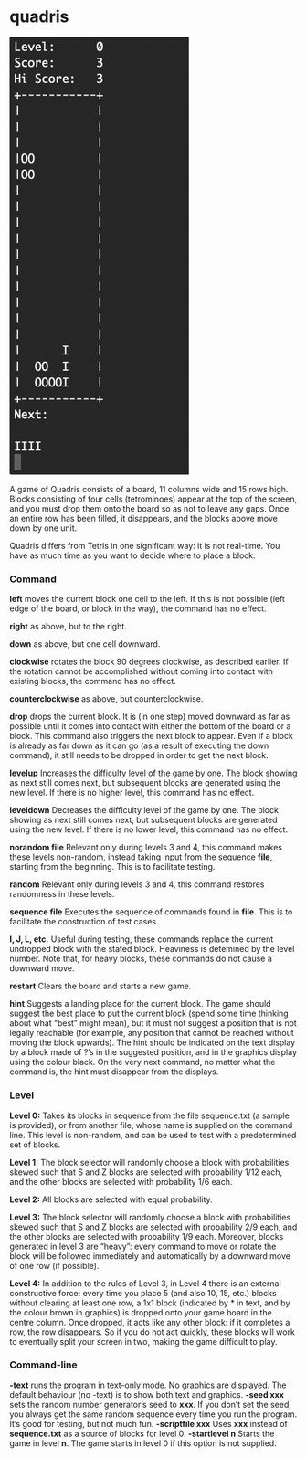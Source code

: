 # quadris

![ScreenShot](Description/text.png)

A game of Quadris consists of a board, 11 columns wide and 15 rows high. Blocks consisting of four cells (tetrominoes) appear at the top of the screen, and you must drop them onto the board so as not to leave any gaps. Once an entire row has been filled, it disappears, and the blocks above move down by one unit.

Quadris differs from Tetris in one significant way: it is not real-time. You have as much time as you want to decide where to place a block.


### Command


**left** moves the current block one cell to the left. If this is not possible (left edge of the board, or block in the way), the command has no effect.

**right** as above, but to the right.

**down** as above, but one cell downward.

**clockwise** rotates the block 90 degrees clockwise, as described earlier. If the rotation cannot be accomplished without coming into contact with existing blocks, the command has no effect.

**counterclockwise** as above, but counterclockwise.

**drop** drops the current block. It is (in one step) moved downward as far as possible until it comes into contact with either the bottom of the board or a block. This command also triggers the next block to appear. Even if a block is already as far down as it can go (as a result of executing the down command), it still needs to be dropped in order to get the next block.

**levelup** Increases the difficulty level of the game by one. The block showing as next still comes next, but subsequent blocks are generated using the new level. If there is no higher level, this command has no effect.

**leveldown** Decreases the difficulty level of the game by one. The block showing as next still comes next, but subsequent blocks are generated using the new level. If there is no lower level, this command has no effect.

**norandom file** Relevant only during levels 3 and 4, this command makes these levels non-random, instead taking input from the sequence **file**, starting from the beginning. This is to facilitate testing.

**random** Relevant only during levels 3 and 4, this command restores randomness in these levels.

**sequence file** Executes the sequence of commands found in **file**. This is to facilitate the
construction of test cases.

**I, J, L, etc.** Useful during testing, these commands replace the current undropped block with the stated block. Heaviness is detemined by the level number. Note that, for heavy blocks, these commands do not cause a downward move.

**restart** Clears the board and starts a new game.

**hint** Suggests a landing place for the current block. The game should suggest the best place to put the current block (spend some time thinking about what “best” might mean), but it must not suggest a position that is not legally reachable (for example, any position that cannot be reached without moving the block upwards). The hint should be indicated on the text display by a block made of ?’s in the suggested position, and in the graphics display using the colour black. On the very next command, no matter what the command is, the hint must disappear from the displays.

### Level



**Level 0:** Takes its blocks in sequence from the file sequence.txt (a sample is provided), or from another file, whose name is supplied on the command line. This level is non-random, and can be used to test with a predetermined set of blocks.

**Level 1:** The block selector will randomly choose a block with probabilities skewed such that S and Z blocks are selected with probability 1/12 each, and the other blocks are selected with probability 1/6 each.

**Level 2:** All blocks are selected with equal probability.

**Level 3:** The block selector will randomly choose a block with probabilities skewed such that S and Z blocks are selected with probability 2/9 each, and the other blocks are selected with probability 1/9 each. Moreover, blocks generated in level 3 are “heavy”: every command to move or rotate the block will be followed immediately and automatically by a downward move of one row (if possible).

**Level 4:** In addition to the rules of Level 3, in Level 4 there is an external constructive force: every time you place 5 (and also 10, 15, etc.) blocks without clearing at least one row, a 1x1 block (indicated by * in text, and by the colour brown in graphics) is dropped onto your game board in the centre column. Once dropped, it acts like any other block: if it completes a row, the row disappears. So if you do not act quickly, these blocks will work to eventually split your screen in two, making the game difficult to play.


### Command-line

**-text** runs the program in text-only mode. No graphics are displayed. The default behaviour
(no -text) is to show both text and graphics.
**-seed xxx** sets the random number generator’s seed to **xxx**. If you don’t set the seed, you always get the same random sequence every time you run the program. It’s good for testing, but not much fun.
**-scriptfile xxx** Uses **xxx** instead of **sequence.txt** as a source of blocks for level 0.
**-startlevel n** Starts the game in level **n**. The game starts in level 0 if this option is not
supplied.
